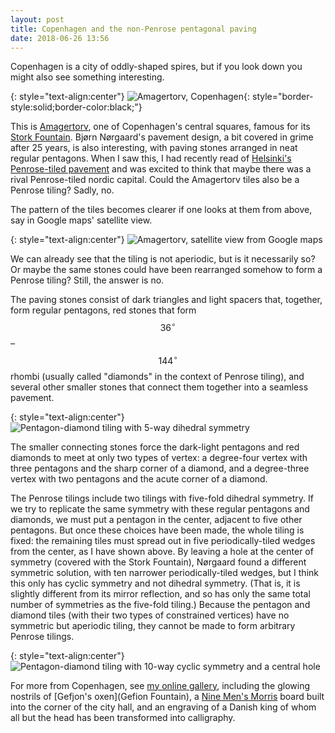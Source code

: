 ```yaml
---
layout: post
title: Copenhagen and the non-Penrose pentagonal paving
date: 2018-06-26 13:56
---
```

Copenhagen is a city of oddly-shaped spires, but if you look down you might also see something interesting.

{: style="text-align:center"}
![Amagertorv, Copenhagen](http://www.ics.uci.edu/~eppstein/pix/copenhagen/Amagertorv-m.jpg){: style="border-style:solid;border-color:black;"}

This is [Amagertorv](https://en.wikipedia.org/wiki/Amagertorv), one of Copenhagen's central squares, famous for its [Stork Fountain](https://en.wikipedia.org/wiki/Stork_Fountain). Bjørn Nørgaard's pavement design, a bit covered in grime after 25 years, is also interesting, with paving stones arranged in neat regular pentagons. When I saw this, I had recently read of [Helsinki's Penrose-tiled pavement](https://web.archive.org/web/20190218082842/https://plus.google.com/100003628603413742554/posts/LLTz5yRgcnA) and was excited to think that maybe there was a rival Penrose-tiled nordic capital. Could the Amagertorv tiles also be a Penrose tiling? Sadly, no.

The pattern of the tiles becomes clearer if one looks at them from above, say in Google maps' satellite view.

{: style="text-align:center"}
![Amagertorv, satellite view from Google maps]({{site.baseurl}}/assets/2018/Amagertorv-from-Google-maps.jpg)

We can already see that the tiling is not aperiodic, but is it necessarily so?
Or maybe the same stones could have been rearranged somehow to form a Penrose tiling? Still, the answer is no.

The paving stones consist of dark triangles and light spacers that, together, form regular pentagons, red stones that form $$36^\circ$$–$$144^\circ$$ rhombi (usually called "diamonds" in the context of Penrose tiling), and several other smaller stones that connect them together into a seamless pavement.

{: style="text-align:center"}
![Pentagon-diamond tiling with 5-way dihedral symmetry]({{site.baseurl}}/assets/2018/Amagertorv.svg)

The smaller connecting stones force the dark-light pentagons and red diamonds to meet at only two types of vertex: a degree-four vertex with three pentagons and the sharp corner of a diamond, and a degree-three vertex with two pentagons and the acute corner of a diamond.

The Penrose tilings include two tilings with five-fold dihedral symmetry. If we try to replicate the same symmetry with these regular pentagons and diamonds, we must put a pentagon in the center, adjacent to five other pentagons. But once these choices have been made, the whole tiling is fixed: the remaining tiles must spread out in five periodically-tiled wedges from the center, as I have shown above. By leaving a hole at the center of symmetry (covered with the Stork Fountain), Nørgaard found a different symmetric solution, with ten narrower periodically-tiled wedges, but I think this only has cyclic symmetry and not dihedral symmetry. (That is, it is slightly different from its mirror reflection, and so has only the same total number of symmetries as the five-fold tiling.) Because the pentagon and diamond tiles (with their two types of constrained vertices) have no symmetric but aperiodic tiling, they cannot be made to form arbitrary Penrose tilings.

{: style="text-align:center"}
![Pentagon-diamond tiling with 10-way cyclic symmetry and a central hole]({{site.baseurl}}/assets/2018/StorkFountain.svg)

For more from Copenhagen, see [my online gallery](https://www.ics.uci.edu/~eppstein/pix/copenhagen/), including the glowing nostrils of [Gefjon's oxen](Gefion Fountain), a [Nine Men's Morris](https://en.wikipedia.org/wiki/Nine_Men%27s_Morris) board built into the corner of the city hall, and an engraving of a Danish king of whom all but the head has been transformed into calligraphy.

